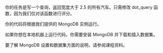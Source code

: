你的任务是写一个查询，返回宽度大于 2.5 的所有汽车。只需修改 dot_query 函数，因为我们仅对该函数进行评分。

你的代码将根据我们提供的 MongoDB 实例运行。

如果你想在本地机器上运行代码，你需要安装 MongoDB 并下载和插入数据集。

要了解 MongoDB 设置和数据集方面的说明，请参阅课程资料。

